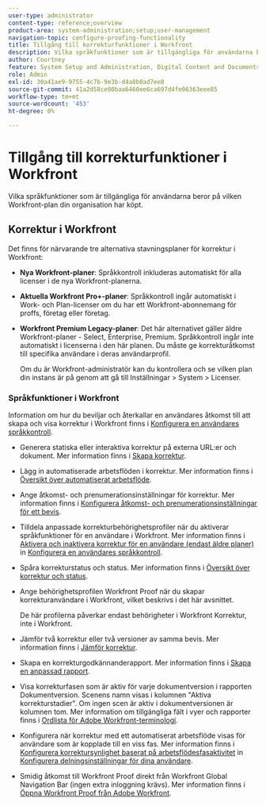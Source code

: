 ```yaml
---
user-type: administrator
content-type: reference;overview
product-area: system-administration;setup;user-management
navigation-topic: configure-proofing-functionality
title: Tillgång till korrekturfunktioner i Workfront
description: Vilka språkfunktioner som är tillgängliga för användarna beror på vilken Workfront-plan din organisation har köpt.
author: Courtney
feature: System Setup and Administration, Digital Content and Documents
role: Admin
exl-id: 30a41ae9-9755-4c7b-9e3b-d4a8b0ad7ee8
source-git-commit: 41a2d58ce00baa6460ee6ca697d4fe06363eee85
workflow-type: tm+mt
source-wordcount: '453'
ht-degree: 0%

---
```


# Tillgång till korrekturfunktioner i Workfront

Vilka språkfunktioner som är tillgängliga för användarna beror på vilken Workfront-plan din organisation har köpt.

## Korrektur i Workfront

Det finns för närvarande tre alternativa stavningsplaner för korrektur i Workfront:

* **Nya Workfront-planer**: Språkkontroll inkluderas automatiskt för alla licenser i de nya Workfront-planerna.
* **Aktuella Workfront Pro+-planer**: Språkkontroll ingår automatiskt i Work- och Plan-licenser om du har ett Workfront-abonnemang för proffs, företag eller företag.
* **Workfront Premium Legacy-planer**: Det här alternativet gäller äldre Workfront-planer - Select, Enterprise, Premium. Språkkontroll ingår inte automatiskt i licenserna i den här planen. Du måste ge korrekturåtkomst till specifika användare i deras användarprofil.

  Om du är Workfront-administratör kan du kontrollera och se vilken plan din instans är på genom att gå till Inställningar > System > Licenser.

### Språkfunktioner i Workfront

Information om hur du beviljar och återkallar en användares åtkomst till att skapa och visa korrektur i Workfront finns i [Konfigurera en användares språkkontroll](../../../administration-and-setup/manage-workfront/configure-proofing/configure-a-users-proofing-access.md).

* Generera statiska eller interaktiva korrektur på externa URL:er och dokument. Mer information finns i [Skapa korrektur](../../../review-and-approve-work/proofing/creating-proofs-within-workfront/create-proofs--in-wf.md).
* Lägg in automatiserade arbetsflöden i korrektur. Mer information finns i [Översikt över automatiserat arbetsflöde](../../../review-and-approve-work/proofing/proofing-overview/automated-workflow.md).
* Ange åtkomst- och prenumerationsinställningar för korrektur. Mer information finns i [Konfigurera åtkomst- och prenumerationsinställningar för ett bevis](../../../review-and-approve-work/proofing/managing-proofs-within-workfront/configure-access-subscription-settings-proof.md).
* Tilldela anpassade korrekturbehörighetsprofiler när du aktiverar språkfunktioner för en användare i Workfront. Mer information finns i [Aktivera och inaktivera korrektur för en användare (endast äldre planer)](../../../administration-and-setup/manage-workfront/configure-proofing/configure-a-users-proofing-access.md#enabling-and-disabling-proofing-for-a-user) in [Konfigurera en användares språkkontroll](../../../administration-and-setup/manage-workfront/configure-proofing/configure-a-users-proofing-access.md).
* Spåra korrekturstatus och status. Mer information finns i [Översikt över korrektur och status](../../../review-and-approve-work/proofing/proofing-overview/view-progress-status-proof.md).
* Ange behörighetsprofilen Workfront Proof när du skapar korrekturanvändare i Workfront, vilket beskrivs i det här avsnittet.

  De här profilerna påverkar endast behörigheter i Workfront Korrektur, inte i Workfront.

* Jämför två korrektur eller två versioner av samma bevis. Mer information finns i [Jämför korrektur](../../../review-and-approve-work/proofing/reviewing-proofs-within-workfront/review-a-proof/compare-proofs.md).
* Skapa en korrekturgodkännanderapport. Mer information finns i  [Skapa en anpassad rapport](../../../reports-and-dashboards/reports/creating-and-managing-reports/create-custom-report.md).
* Visa korrekturfasen som är aktiv för varje dokumentversion i rapporten Dokumentversion. Scenens namn visas i kolumnen &quot;Aktiva korrekturstadier&quot;. Om ingen scen är aktiv i dokumentversionen är kolumnen tom. Mer information om tillgängliga fält i vyer och rapporter finns i [Ordlista för Adobe Workfront-terminologi](../../../workfront-basics/navigate-workfront/workfront-navigation/workfront-terminology-glossary.md).
* Konfigurera när korrektur med ett automatiserat arbetsflöde visas för användare som är kopplade till en viss fas. Mer information finns i [Konfigurera korrektursynlighet baserat på arbetsflödesfasaktivitet](../../../administration-and-setup/manage-workfront/configure-proofing/configure-sharing-settings-users.md#configuring-proof-visibility-based-on-workflow-stage-activity) in  [Konfigurera delningsinställningar för dina användare](../../../administration-and-setup/manage-workfront/configure-proofing/configure-sharing-settings-users.md).
* Smidig åtkomst till Workfront Proof direkt från Workfront Global Navigation Bar (ingen extra inloggning krävs). Mer information finns i [Öppna Workfront Proof från Adobe Workfront](../../../review-and-approve-work/proofing/managing-proofs-within-workfront/access-wf-proof-in-workfront.md).

<!--
>[!NOTE]
>
>There are some capabilities included in Workfront Proof standalone that are not included in Proofing in Workfront. To learn more, see [Standalone Workfront Proof to Integrated Proofing in Workfront overview](../../../administration-and-setup/manage-workfront/configure-proofing/move-to-proofing-in-workfront.md)
-->
